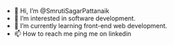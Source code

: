 - 👋 Hi, I’m @SmrutiSagarPattanaik
- 👀 I’m interested in software development.
- 🌱 I’m currently learning front-end web development.
- 📫 How to reach me ping me on linkedin


